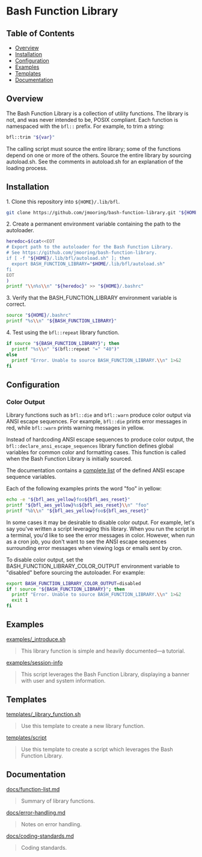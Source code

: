 # Bash Function Library

## Table of Contents

* [Overview](#overview)
* [Installation](#installation)
* [Configuration](#configuration)
* [Examples](#examples)
* [Templates](#templates)
* [Documentation](#documentation)

<a id="overview"></a>

## Overview

The Bash Function Library is a collection of utility functions. The library is
not, and was never intended to be, POSIX compliant. Each function is
namespaced with the `bfl::` prefix. For example, to trim a string:

```bash
bfl::trim "${var}"
```

The calling script must source the entire library; some of the functions depend
on one or more of the others. Source the entire library by sourcing
autoload.sh. See the comments in autoload.sh for an explanation of the loading
process.

<a id="installation"></a>

## Installation

1\. Clone this repository into `${HOME}/.lib/bfl`.

```bash
git clone https://github.com/jmooring/bash-function-library.git "${HOME}/.lib/bfl"
```

2\. Create a permanent environment variable containing the path to the autoloader.

```bash
heredoc=$(cat<<EOT
# Export path to the autoloader for the Bash Function Library.
# See https://github.com/jmooring/bash-function-library.
if [ -f "${HOME}/.lib/bfl/autoload.sh" ]; then
  export BASH_FUNCTION_LIBRARY="$HOME/.lib/bfl/autoload.sh"
fi
EOT
)
printf "\\n%s\\n" "${heredoc}" >> "${HOME}/.bashrc"
```

3\. Verify that the BASH_FUNCTION_LIBRARY environment variable is correct.

```bash
source "${HOME}/.bashrc"
printf "%s\\n" "${BASH_FUNCTION_LIBRARY}"
```

4\. Test using the `bfl::repeat` library function.

```bash
if source "${BASH_FUNCTION_LIBRARY}"; then
  printf "%s\\n" "$(bfl::repeat "=" "40")"
else
  printf "Error. Unable to source BASH_FUNCTION_LIBRARY.\\n" 1>&2
fi
```

<a id="configuration"></a>

## Configuration

### Color Output

Library functions such as `bfl::die` and `bfl::warn` produce color output via
ANSI escape sequences. For example, `bfl::die` prints error messages in red,
while `bfl::warn` prints warning messages in yellow.

Instead of hardcoding ANSI escape sequences to produce color output, the
`bfl::declare_ansi_escape_sequences` library function defines global variables
for common color and formatting cases. This function is called when the Bash
Function Library is initially sourced.

The documentation contains a [complete
list](docs/function-list.md#bfl_declare_ansi_escape_sequences) of the defined
ANSI escape sequence variables.

Each of the following examples prints the word "foo" in yellow:

```bash
echo -e "${bfl_aes_yellow}foo${bfl_aes_reset}"
printf "${bfl_aes_yellow}%s${bfl_aes_reset}\\n" "foo"
printf "%b\\n" "${bfl_aes_yellow}foo${bfl_aes_reset}"
```

In some cases it may be desirable to disable color output. For example, let's
say you've written a script leveraging this library. When you run the script in
a terminal, you'd like to see the error messages in color. However, when run as
a cron job, you don't want to see the ANSI escape sequences surrounding error
messages when viewing logs or emails sent by cron.

To disable color output, set the BASH_FUNCTION_LIBRARY_COLOR_OUTPUT environment
variable to "disabled" before sourcing the autoloader. For example:

```bash
export BASH_FUNCTION_LIBRARY_COLOR_OUTPUT=disabled
if ! source "${BASH_FUNCTION_LIBRARY}"; then
  printf "Error. Unable to source BASH_FUNCTION_LIBRARY.\\n" 1>&2
  exit 1
fi
```

<a id="examples"></a>

## Examples

[examples/\_introduce.sh](examples/_introduce.sh)

> This library function is simple and heavily documented&mdash;a tutorial.

[examples/session-info](examples/session-info)

> This script leverages the Bash Function Library, displaying a banner with user and system information.

<a id="templates"></a>

## Templates

[templates/_library_function.sh](templates/_library_function.sh)

> Use this template to create a new library function.

[templates/script](templates/script)

> Use this template to create a script which leverages the Bash Function Library.

<a id="documentation"></a>

## Documentation

[docs/function-list.md](docs/function-list.md)

> Summary of library functions.

[docs/error-handling.md](docs/error-handling.md)

> Notes on error handling.

[docs/coding-standards.md](docs/coding-standards.md)

> Coding standards.
